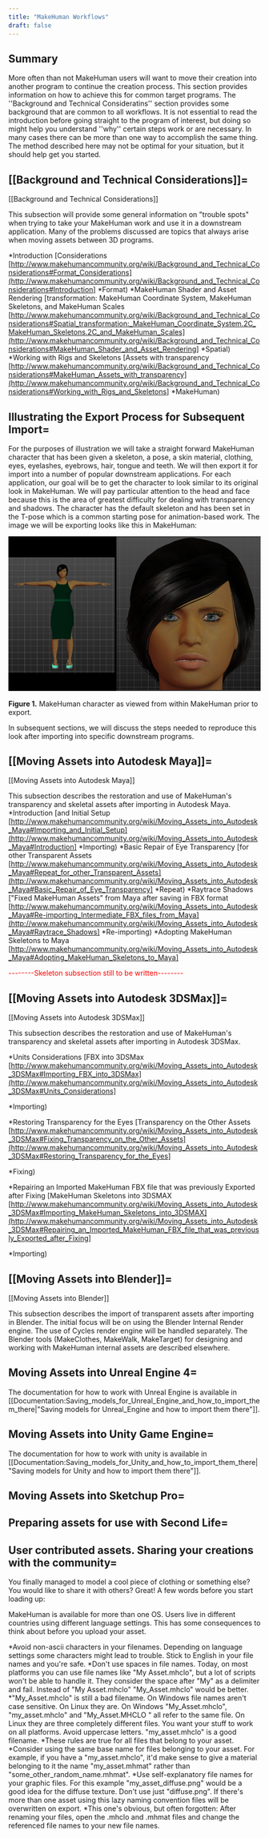 ```yaml
---
title: "MakeHuman Workflows"
draft: false
---
```


## Summary

More often than not MakeHuman users will want to move their creation into another program to continue the creation process.  This section provides information on how to achieve this for common target programs.  The ''Background and Technical Consideratins'' section provides some background that are common to all workflows.  It is not essential to read the introduction before going straight to the program of interest, but doing so might help you understand ''why'' certain steps work or are necessary. In many cases there can be more than one way to accomplish the same thing.  The method described here may not be optimal for your situation, but it should help get you started.

## [[Background and Technical Considerations]]=
[[Background and Technical Considerations]]

This subsection will provide some general information on "trouble spots" when trying to take your MakeHuman work and use it in a downstream application.  Many of the problems discussed are topics that always arise when moving assets between 3D programs.

*Introduction [Considerations [http://www.makehumancommunity.org/wiki/Background_and_Technical_Considerations#Format_Considerations](http://www.makehumancommunity.org/wiki/Background_and_Technical_Considerations#Introduction]
*Format)
*MakeHuman Shader and Asset Rendering [transformation: MakeHuman Coordinate System, MakeHuman Skeletons, and MakeHuman Scales [http://www.makehumancommunity.org/wiki/Background_and_Technical_Considerations#Spatial_transformation:_MakeHuman_Coordinate_System.2C_MakeHuman_Skeletons.2C_and_MakeHuman_Scales](http://www.makehumancommunity.org/wiki/Background_and_Technical_Considerations#MakeHuman_Shader_and_Asset_Rendering]
*Spatial)
*Working with Rigs and Skeletons [Assets with transparency [http://www.makehumancommunity.org/wiki/Background_and_Technical_Considerations#MakeHuman_Assets_with_transparency](http://www.makehumancommunity.org/wiki/Background_and_Technical_Considerations#Working_with_Rigs_and_Skeletons]
*MakeHuman)

## Illustrating the Export Process for Subsequent Import=

For the purposes of illustration we will take a straight forward MakeHuman character that has been given a skeleton, a pose, a skin material, clothing, eyes, eyelashes, eyebrows, hair, tongue and teeth.  We will then export it for import into a number of popular downstream applications.  For each application, our goal will be to get the character to look similar to its original look in MakeHuman.  We will pay particular attention to the head and face because this is the area of greatest difficulty for dealing with transparency and shadows. The character has the default skeleton and has been set in the T-pose which is a common starting pose for animation-based work. The image we will be exporting looks like this in MakeHuman:



![ImpExp-001.png](ImpExp-001.png)



**Figure 1.**  MakeHuman character as viewed from within MakeHuman prior to export.

In subsequent sections, we will discuss the steps needed to reproduce this look after importing into specific downstream programs.

## [[Moving Assets into Autodesk Maya]]=
[[Moving Assets into Autodesk Maya]]

This subsection describes the restoration and use of MakeHuman's transparency and skeletal assets after importing in Autodesk Maya.
*Introduction [and Initial Setup [http://www.makehumancommunity.org/wiki/Moving_Assets_into_Autodesk_Maya#Importing_and_Initial_Setup](http://www.makehumancommunity.org/wiki/Moving_Assets_into_Autodesk_Maya#Introduction]
*Importing)
*Basic Repair of Eye Transparency [for other Transparent Assets [http://www.makehumancommunity.org/wiki/Moving_Assets_into_Autodesk_Maya#Repeat_for_other_Transparent_Assets](http://www.makehumancommunity.org/wiki/Moving_Assets_into_Autodesk_Maya#Basic_Repair_of_Eye_Transparency]
*Repeat)
*Raytrace Shadows ["Fixed MakeHuman Assets" from Maya after saving in FBX format [http://www.makehumancommunity.org/wiki/Moving_Assets_into_Autodesk_Maya#Re-importing_Intermediate_FBX_files_from_Maya](http://www.makehumancommunity.org/wiki/Moving_Assets_into_Autodesk_Maya#Raytrace_Shadows]
*Re-importing)
*Adopting MakeHuman Skeletons to Maya [http://www.makehumancommunity.org/wiki/Moving_Assets_into_Autodesk_Maya#Adopting_MakeHuman_Skeletons_to_Maya]

<font color = 'red'>--------Skeleton subsection still to be written--------</font>

## [[Moving Assets into Autodesk 3DSMax]]=

[[Moving Assets into Autodesk 3DSMax]]

This subsection describes the restoration and use of MakeHuman's transparency and skeletal assets after importing in Autodesk 3DSMax.

*Units Considerations [FBX into 3DSMax [http://www.makehumancommunity.org/wiki/Moving_Assets_into_Autodesk_3DSMax#Importing_FBX_into_3DSMax](http://www.makehumancommunity.org/wiki/Moving_Assets_into_Autodesk_3DSMax#Units_Considerations]

*Importing)

*Restoring Transparency for the Eyes [Transparency on the Other Assets [http://www.makehumancommunity.org/wiki/Moving_Assets_into_Autodesk_3DSMax#Fixing_Transparency_on_the_Other_Assets](http://www.makehumancommunity.org/wiki/Moving_Assets_into_Autodesk_3DSMax#Restoring_Transparency_for_the_Eyes]

*Fixing)

*Repairing an Imported MakeHuman FBX file that was previously Exported after Fixing [MakeHuman Skeletons into 3DSMAX [http://www.makehumancommunity.org/wiki/Moving_Assets_into_Autodesk_3DSMax#Importing_MakeHuman_Skeletons_into_3DSMAX](http://www.makehumancommunity.org/wiki/Moving_Assets_into_Autodesk_3DSMax#Repairing_an_Imported_MakeHuman_FBX_file_that_was_previously_Exported_after_Fixing]

*Importing)

## [[Moving Assets into Blender]]=

[[Moving Assets into Blender]]

This subsection describes the import of transparent assets after importing in Blender.  The initial focus will be on using the Blender Internal Render engine.  The use of Cycles render engine will be handled separately.  The Blender tools (MakeClothes, MakeWalk, MakeTarget) for designing and working with MakeHuman internal assets are described elsewhere.

## Moving Assets into Unreal Engine 4=
The documentation for how to work with Unreal Engine is available in [[Documentation:Saving_models_for_Unreal_Engine_and_how_to_import_them_there|"Saving models for Unreal_Engine and how to import them there"]].

## Moving Assets into Unity Game Engine=

The documentation for how to work with unity is available in [[Documentation:Saving_models_for_Unity_and_how_to_import_them_there|"Saving models for Unity and how to import them there"]].

## Moving Assets into Sketchup Pro=

## Preparing assets for use with Second Life=

## User contributed assets. Sharing your creations with the community=

You finally managed to model a cool piece of clothing or something else? You would like to share it with others? Great! A few words before you start loading up:

MakeHuman is available for more than one OS. Users live in different countries using different language settings. This has some consequences to think about before you upload your asset.

*Avoid non-ascii characters in your filenames. Depending on language settings some characters might lead to trouble. Stick to English in your file names and you're safe.
*Don't use spaces in file names. Today, on most platforms you can use file names like "My Asset.mhclo", but a lot of scripts won't be able to handle it. They consider the space after "My" as a delimiter and fail. Instead of "My Asset.mhclo" "My_Asset.mhclo" would be better. 
*"My_Asset.mhclo" is still a bad filename. On Windows file names aren't case sensitive. On Linux they are. On Windows "My_Asset.mhclo", "my_asset.mhclo" and "My_Asset.MHCLO    " all refer to the same file. On Linux they are three completely different files. You want your stuff to work on all platforms. Avoid uppercase letters. "my_asset.mhclo" is a good filename.
*These rules are true for all files that belong to your asset. 
*Consider using the same base name for files belonging to your asset. For example, if you have a "my_asset.mhclo", it'd make sense to give a material belonging to it the name "my_asset.mhmat" rather than "some_other_random_name.mhmat". 
*Use self-explanatory file names for your graphic files. For this example "my_asset_diffuse.png" would be a good idea for the diffuse texture. Don't use just "diffuse.png". If there's more than one asset using this lazy naming convention files will be overwritten on export.
*This one's obvious, but often forgotten: After renaming your files, open the .mhclo and .mhmat files and change the referenced file names to your new file names.